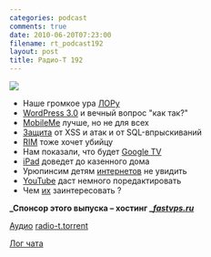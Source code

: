 ```yaml
---
categories: podcast
comments: true
date: 2010-06-20T07:23:00
filename: rt_podcast192
layout: post
title: Радио-Т 192
---
```


![](https://radio-t.com/images/radio-t/rt192.png)

- Наше громкое ура [ЛОРу
](http://www.linux.org.ru/news/linux-org-ru/5000089)
- [WordPress 3.0](http://habrahabr.ru/blogs/wordpress/96768/) и вечный вопрос "как так?"
- [MobileMe](http://www.appleinsider.com/articles/10/06/18/inside_apples_new_mobileme_web_and_ios_apps.html) лучше, но не для всех
- [Защита](http://www.opennet.ru/opennews/art.shtml?num=26997) от XSS и атак и от SQL-впрыскиваний
- [RIM](http://www.mobile-review.com/fullnews/main/2010/June/15.shtml#29606) тоже хочет убийцу
- Нам показали, что будет [Google TV](http://mashable.com/2010/06/15/google-tv-video/)
- [iPad](http://mashable.com/2010/06/13/ipod-touch-marijuana-ipad-craigslist/) доведет до казенного дома
- Урюпинсим детям [интернетов](http://habrahabr.ru/blogs/lenta/96748/) не увидить
- [YouTube](http://www.readwriteweb.com/archives/youtube_gets_a_cloud-based_video_editor.php) даст немного поредактировать
- Чем [их](http://agile.dzone.com/articles/3-things-motivate-us) заинтересовать ?

**_Спонсор этого выпуска – хостинг _[_fastvps.ru_](http://fastvps.ru/)**

[Аудио](http://archive.rucast.net/radio-t/media/rt_podcast192.mp3)
[radio-t.torrent](http://www.radio-t.com/torrents/rt_podcast192.mp3.torrent)

[Лог чата](http://chat.radio-t.com/logs/radio-t-192.html)
<audio src="http://archive.rucast.net/radio-t/media/rt_podcast192.mp3" preload="none"></audio>
